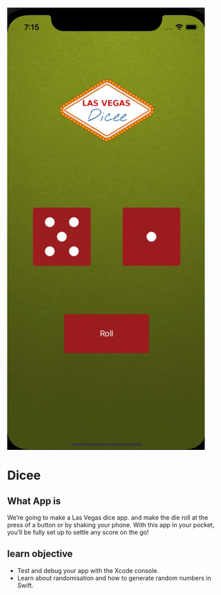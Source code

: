 ![App Brewery Banner](image.jpeg)

# Dicee


## What App is

We’re going to make a Las Vegas dice app. and make the die roll at the press of a button or by shaking your phone. With this app in your pocket, you’ll be fully set up to settle any score on the go!


## learn objective

* Test and debug your app with the Xcode console.
* Learn about randomisation and how to generate random numbers in Swift.






